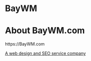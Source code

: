# BayWM
<h1>About BayWM.com</h1>
https://BayWM.com 

<a href=https://BayWM.com>A web design and SEO service company </a>
